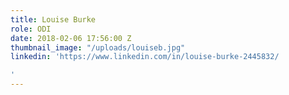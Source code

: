 ```yaml
---
title: Louise Burke
role: ODI
date: 2018-02-06 17:56:00 Z
thumbnail_image: "/uploads/louiseb.jpg"
linkedin: 'https://www.linkedin.com/in/louise-burke-2445832/

'
---
```


